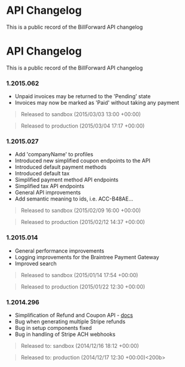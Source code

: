 API Changelog
=============

This is a public record of the BillForward API changelog

API Changelog
=============

This is a public record of the BillForward API changelog

### 1.2015.062

-   Unpaid invoices may be returned to the 'Pending' state
-   Invoices may now be marked as 'Paid' without taking any payment


>   Released to sandbox (2015/03/03 13:00 +00:00)

>   Released to production (2015/03/04 17:17 +00:00)


### 1.2015.027

-   Add 'companyName' to profiles
-   Introduced new simplified coupon endpoints to the API
-   Introduced default payment methods
-   Introduced default tax
-   Simplified payment method API endpoints
-   Simplified tax API endpoints
-   General API improvements
-   Add semantic meaning to ids, i.e. ACC-B48AE...


>   Released to sandbox (2015/02/09 16:00 +00:00)

>   Released to production (2015/02/12 14:37 +00:00)


### 1.2015.014

-   General performance improvements
-   Logging improvements for the Braintree Payment Gateway
-   Improved search


>   Released to sandbox (2015/01/14 17:54 +00:00)

>   Released to production (2015/01/22 12:30 +00:00)


### 1.2014.296 

-   Simplification of Refund and Coupon API - [docs](https://app-sandbox.billforward.net/#/api/method/refunds)
-   Bug when generating multiple Stripe refunds
-   Bug in setup components fixed
-   Bug in handling of Stripe ACH webhooks


>   Released to: sandbox (2014/12/16 18:12 +00:00)

>   Released to: production (2014/12/17 12:30 +00:00)<200b>
